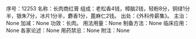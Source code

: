 序号：12253
名称：长肉商红膏
组成：老松香4钱，樟脑2钱，轻粉8分，铜绿1分半，银朱7分，冰片1分半，麝香1分，蓖麻仁2钱。
出处：《外科传薪集》。
主治：None
加减：None
功效：长肉。
用法用量：None
制备方法：None
临床应用：None
各家论述：None
用药禁忌：None
附注：None
